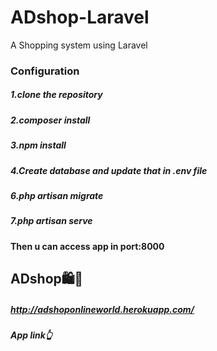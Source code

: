 # ADshop-Laravel
A Shopping system using Laravel


### Configuration<br />

##### 1.clone the repository<br />
##### 2.composer install<br />
##### 3.npm install<br />
##### 4.Create database and update that in .env file<br />
##### 6.php artisan migrate<br />
##### 7.php artisan serve<br />

#### Then u can access app in port:8000<br />

## ADshop🛍🛒
##### http://adshoponlineworld.herokuapp.com/
##### App link👆
